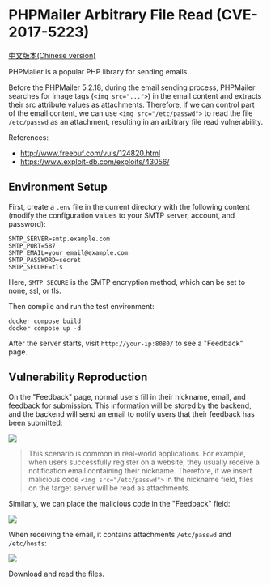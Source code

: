 # PHPMailer Arbitrary File Read (CVE-2017-5223)

[中文版本(Chinese version)](README.zh-cn.md)

PHPMailer is a popular PHP library for sending emails.

Before the PHPMailer 5.2.18, during the email sending process, PHPMailer searches for image tags (`<img src="...">`) in the email content and extracts their src attribute values as attachments. Therefore, if we can control part of the email content, we can use `<img src="/etc/passwd">` to read the file `/etc/passwd` as an attachment, resulting in an arbitrary file read vulnerability.

References:
 - http://www.freebuf.com/vuls/124820.html
 - https://www.exploit-db.com/exploits/43056/

## Environment Setup

First, create a `.env` file in the current directory with the following content (modify the configuration values to your SMTP server, account, and password):

```
SMTP_SERVER=smtp.example.com
SMTP_PORT=587
SMTP_EMAIL=your_email@example.com
SMTP_PASSWORD=secret
SMTP_SECURE=tls
```

Here, `SMTP_SECURE` is the SMTP encryption method, which can be set to none, ssl, or tls.

Then compile and run the test environment:

```
docker compose build
docker compose up -d
```

After the server starts, visit `http://your-ip:8080/` to see a "Feedback" page.

## Vulnerability Reproduction

On the "Feedback" page, normal users fill in their nickname, email, and feedback for submission. This information will be stored by the backend, and the backend will send an email to notify users that their feedback has been submitted:

![](1.png)

> This scenario is common in real-world applications. For example, when users successfully register on a website, they usually receive a notification email containing their nickname. Therefore, if we insert malicious code `<img src="/etc/passwd">` in the nickname field, files on the target server will be read as attachments.

Similarly, we can place the malicious code in the "Feedback" field:

![](2.png)

When receiving the email, it contains attachments `/etc/passwd` and `/etc/hosts`:

![](3.png)

Download and read the files.
